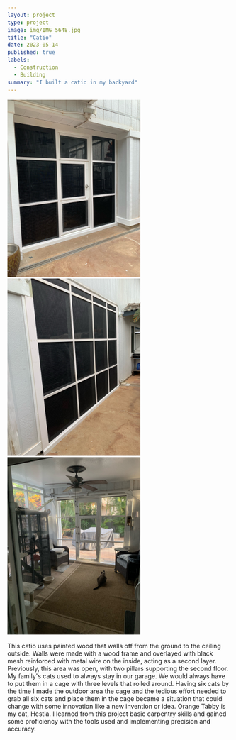 ```yaml
---
layout: project
type: project
image: img/IMG_5648.jpg
title: "Catio"
date: 2023-05-14
published: true
labels:
  - Construction
  - Building
summary: "I built a catio in my backyard"
---
```


<div class="text-center p-4">
  <img width="300px" src="../img/IMG_4952.jpg" class="img-thumbnail" >
  <img width="300px" src="../img/IMG_8501.jpg" class="img-thumbnail" >
  <img width="300px" src="../img/IMG_8500.jpg" class="img-thumbnail" >
</div>

This catio uses painted wood that walls off from the ground to the ceiling outside. Walls were made with a wood frame and overlayed with black mesh reinforced with metal wire on the inside, acting as a second layer. Previously, this area was open, with two pillars supporting the second floor. My family's cats used to always stay in our garage. We would always have to put them in a cage with three levels that rolled around. Having six cats by the time I made the outdoor area the cage and the tedious effort needed to grab all six cats and place them in the cage became a situation that could change with some innovation like a new invention or idea. Orange Tabby is my cat, Hestia. I learned from this project basic carpentry skills and gained some proficiency with the tools used and implementing precision and accuracy.
